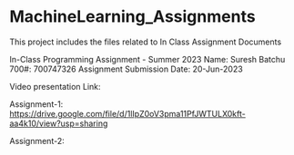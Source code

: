 # MachineLearning_Assignments
This project includes the files related to In Class Assignment Documents

In-Class Programming Assignment - Summer 2023
Name: Suresh Batchu
700#: 700747326
Assignment Submission Date: 20-Jun-2023

Video presentation Link: 

Assignment-1: https://drive.google.com/file/d/1lIpZ0oV3pma11PfJWTULX0kft-aa4k10/view?usp=sharing 

Assignment-2:
